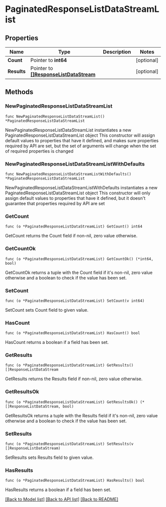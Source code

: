 # PaginatedResponseListDataStreamList

## Properties

Name | Type | Description | Notes
------------ | ------------- | ------------- | -------------
**Count** | Pointer to **int64** |  | [optional] 
**Results** | Pointer to [**[]ResponseListDataStream**](ResponseListDataStream.md) |  | [optional] 

## Methods

### NewPaginatedResponseListDataStreamList

`func NewPaginatedResponseListDataStreamList() *PaginatedResponseListDataStreamList`

NewPaginatedResponseListDataStreamList instantiates a new PaginatedResponseListDataStreamList object
This constructor will assign default values to properties that have it defined,
and makes sure properties required by API are set, but the set of arguments
will change when the set of required properties is changed

### NewPaginatedResponseListDataStreamListWithDefaults

`func NewPaginatedResponseListDataStreamListWithDefaults() *PaginatedResponseListDataStreamList`

NewPaginatedResponseListDataStreamListWithDefaults instantiates a new PaginatedResponseListDataStreamList object
This constructor will only assign default values to properties that have it defined,
but it doesn't guarantee that properties required by API are set

### GetCount

`func (o *PaginatedResponseListDataStreamList) GetCount() int64`

GetCount returns the Count field if non-nil, zero value otherwise.

### GetCountOk

`func (o *PaginatedResponseListDataStreamList) GetCountOk() (*int64, bool)`

GetCountOk returns a tuple with the Count field if it's non-nil, zero value otherwise
and a boolean to check if the value has been set.

### SetCount

`func (o *PaginatedResponseListDataStreamList) SetCount(v int64)`

SetCount sets Count field to given value.

### HasCount

`func (o *PaginatedResponseListDataStreamList) HasCount() bool`

HasCount returns a boolean if a field has been set.

### GetResults

`func (o *PaginatedResponseListDataStreamList) GetResults() []ResponseListDataStream`

GetResults returns the Results field if non-nil, zero value otherwise.

### GetResultsOk

`func (o *PaginatedResponseListDataStreamList) GetResultsOk() (*[]ResponseListDataStream, bool)`

GetResultsOk returns a tuple with the Results field if it's non-nil, zero value otherwise
and a boolean to check if the value has been set.

### SetResults

`func (o *PaginatedResponseListDataStreamList) SetResults(v []ResponseListDataStream)`

SetResults sets Results field to given value.

### HasResults

`func (o *PaginatedResponseListDataStreamList) HasResults() bool`

HasResults returns a boolean if a field has been set.


[[Back to Model list]](../README.md#documentation-for-models) [[Back to API list]](../README.md#documentation-for-api-endpoints) [[Back to README]](../README.md)


